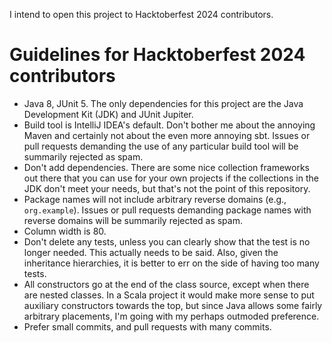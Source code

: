 I intend to open this project to Hacktoberfest 2024 contributors.

# Guidelines for Hacktoberfest 2024 contributors

* Java 8, JUnit 5. The only dependencies for this project are the Java 
 Development Kit (JDK) and JUnit Jupiter.
* Build tool is IntelliJ IDEA's default. Don't bother me about the annoying 
 Maven and certainly not about the even more annoying sbt. Issues or pull 
 requests demanding the use of any particular build tool will be summarily 
 rejected as spam.
* Don't add dependencies. There are some nice collection frameworks out there 
 that you can use for your own projects if the collections in the JDK don't meet 
 your needs, but that's not the point of this repository.
* Package names will not include arbitrary reverse domains (e.g., 
 `org.example`). Issues or pull requests demanding package names with reverse 
 domains will be summarily rejected as spam.
* Column width is 80.
* Don't delete any tests, unless you can clearly show that the test is no longer 
 needed. This actually needs to be said. Also, given the inheritance 
 hierarchies, it is better to err on the side of having too many tests.
* All constructors go at the end of the class source, except when there are 
 nested classes. In a Scala project it would make more sense to put auxiliary 
 constructors towards the top, but since Java allows some fairly arbitrary 
 placements, I'm going with my perhaps outmoded preference.
* Prefer small commits, and pull requests with many commits.